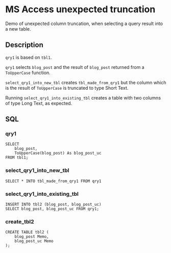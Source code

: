 # MS Access unexpected truncation

Demo of unexpected column truncation, when selecting a query result into a new table.

## Description
`qry1` is based on `tbl1`.

`qry1` selects `blog_post` and the result of `blog_post` returned from a `ToUpperCase` function.

`select_qry1_into_new_tbl` creates `tbl_made_from_qry1` but the column which is the result of `ToUpperCase` is truncated to type Short Text.

Running `select_qry1_into_existing_tbl` creates a table with two columns of type Long Text, as expected.

## SQL

### qry1
```
SELECT
    blog_post,
    ToUpperCase(blog_post) As blog_post_uc
FROM tbl1;
```

### select_qry1_into_new_tbl
```
SELECT * INTO tbl_made_from_qry1 FROM qry1
```

### select_qry1_into_existing_tbl
```
INSERT INTO tbl2 (blog_post, blog_post_uc)
SELECT blog_post, blog_post_uc FROM qry1;
```

### create_tbl2  
```
CREATE TABLE tbl2 (
    blog_post Memo, 
    blog_post_uc Memo
);
```